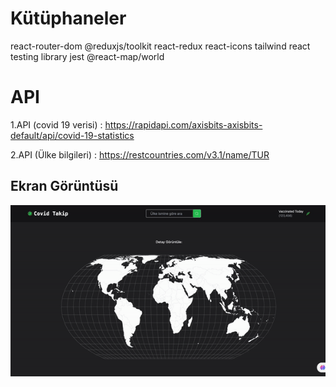 <h1>Kütüphaneler</h1>
react-router-dom
@reduxjs/toolkit
react-redux
react-icons
tailwind
react testing library
jest
@react-map/world

# API

1.API (covid 19 verisi) : https://rapidapi.com/axisbits-axisbits-default/api/covid-19-statistics

2.API (Ülke bilgileri) : https://restcountries.com/v3.1/name/TUR

<h2>Ekran Görüntüsü</h2>

![](covidtracker.gif)

